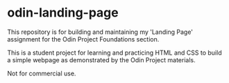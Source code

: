 # odin-landing-page

This repository is for building and maintaining my 'Landing Page' assignment for the Odin Project Foundations section.

This is a student project for learning and practicing HTML and CSS to build a simple webpage as demonstrated by the Odin Project materials.

Not for commercial use.
